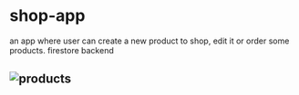 # shop-app
an app where user can create a new product to shop, edit it or order some products. firestore backend
## ![products](https://user-images.githubusercontent.com/107321871/173352194-2efe0200-d357-483c-b1e4-71f24bec36a4.gif)
